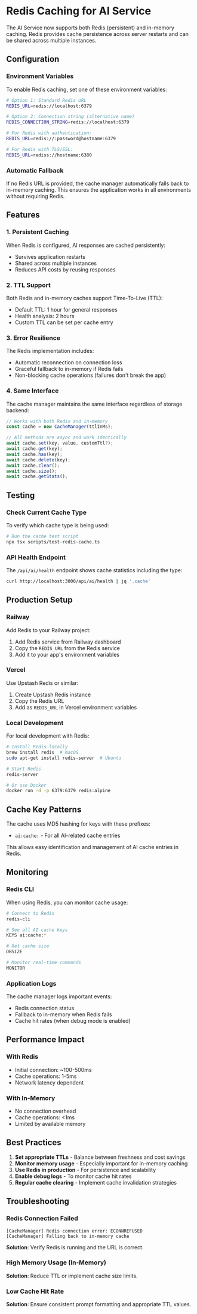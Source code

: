 # Redis Caching for AI Service

The AI Service now supports both Redis (persistent) and in-memory caching. Redis provides cache persistence across server restarts and can be shared across multiple instances.

## Configuration

### Environment Variables

To enable Redis caching, set one of these environment variables:

```bash
# Option 1: Standard Redis URL
REDIS_URL=redis://localhost:6379

# Option 2: Connection string (alternative name)
REDIS_CONNECTION_STRING=redis://localhost:6379

# For Redis with authentication:
REDIS_URL=redis://:password@hostname:6379

# For Redis with TLS/SSL:
REDIS_URL=rediss://hostname:6380
```

### Automatic Fallback

If no Redis URL is provided, the cache manager automatically falls back to in-memory caching. This ensures the application works in all environments without requiring Redis.

## Features

### 1. **Persistent Caching**
When Redis is configured, AI responses are cached persistently:
- Survives application restarts
- Shared across multiple instances
- Reduces API costs by reusing responses

### 2. **TTL Support**
Both Redis and in-memory caches support Time-To-Live (TTL):
- Default TTL: 1 hour for general responses
- Health analysis: 2 hours
- Custom TTL can be set per cache entry

### 3. **Error Resilience**
The Redis implementation includes:
- Automatic reconnection on connection loss
- Graceful fallback to in-memory if Redis fails
- Non-blocking cache operations (failures don't break the app)

### 4. **Same Interface**
The cache manager maintains the same interface regardless of storage backend:

```typescript
// Works with both Redis and in-memory
const cache = new CacheManager(ttlInMs);

// All methods are async and work identically
await cache.set(key, value, customTtl?);
await cache.get(key);
await cache.has(key);
await cache.delete(key);
await cache.clear();
await cache.size();
await cache.getStats();
```

## Testing

### Check Current Cache Type

To verify which cache type is being used:

```bash
# Run the cache test script
npx tsx scripts/test-redis-cache.ts
```

### API Health Endpoint

The `/api/ai/health` endpoint shows cache statistics including the type:

```bash
curl http://localhost:3000/api/ai/health | jq '.cache'
```

## Production Setup

### Railway

Add Redis to your Railway project:

1. Add Redis service from Railway dashboard
2. Copy the `REDIS_URL` from the Redis service
3. Add it to your app's environment variables

### Vercel

Use Upstash Redis or similar:

1. Create Upstash Redis instance
2. Copy the Redis URL
3. Add as `REDIS_URL` in Vercel environment variables

### Local Development

For local development with Redis:

```bash
# Install Redis locally
brew install redis  # macOS
sudo apt-get install redis-server  # Ubuntu

# Start Redis
redis-server

# Or use Docker
docker run -d -p 6379:6379 redis:alpine
```

## Cache Key Patterns

The cache uses MD5 hashing for keys with these prefixes:
- `ai:cache:` - For all AI-related cache entries

This allows easy identification and management of AI cache entries in Redis.

## Monitoring

### Redis CLI

When using Redis, you can monitor cache usage:

```bash
# Connect to Redis
redis-cli

# See all AI cache keys
KEYS ai:cache:*

# Get cache size
DBSIZE

# Monitor real-time commands
MONITOR
```

### Application Logs

The cache manager logs important events:
- Redis connection status
- Fallback to in-memory when Redis fails
- Cache hit rates (when debug mode is enabled)

## Performance Impact

### With Redis
- Initial connection: ~100-500ms
- Cache operations: 1-5ms
- Network latency dependent

### With In-Memory
- No connection overhead
- Cache operations: <1ms
- Limited by available memory

## Best Practices

1. **Set appropriate TTLs** - Balance between freshness and cost savings
2. **Monitor memory usage** - Especially important for in-memory caching
3. **Use Redis in production** - For persistence and scalability
4. **Enable debug logs** - To monitor cache hit rates
5. **Regular cache clearing** - Implement cache invalidation strategies

## Troubleshooting

### Redis Connection Failed

```
[CacheManager] Redis connection error: ECONNREFUSED
[CacheManager] Falling back to in-memory cache
```

**Solution**: Verify Redis is running and the URL is correct.

### High Memory Usage (In-Memory)

**Solution**: Reduce TTL or implement cache size limits.

### Low Cache Hit Rate

**Solution**: Ensure consistent prompt formatting and appropriate TTL values.